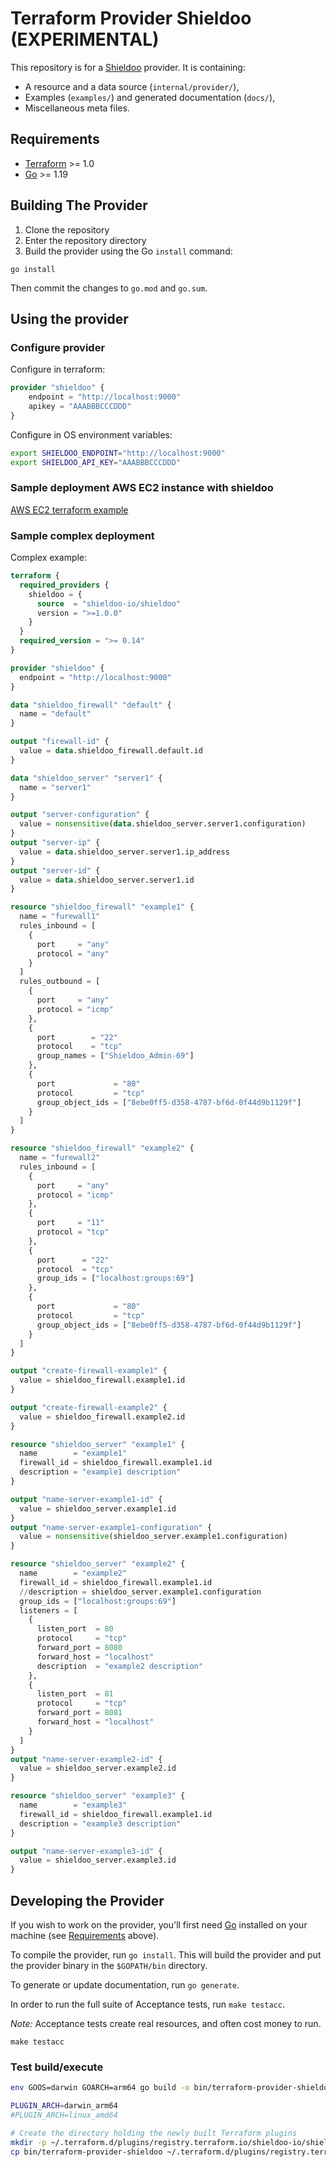 # Terraform Provider Shieldoo (EXPERIMENTAL)

This repository is for a [Shieldoo](https://www.shieldoo.io) provider. It is containing:

- A resource and a data source (`internal/provider/`),
- Examples (`examples/`) and generated documentation (`docs/`),
- Miscellaneous meta files.

## Requirements

- [Terraform](https://www.terraform.io/downloads.html) >= 1.0
- [Go](https://golang.org/doc/install) >= 1.19

## Building The Provider

1. Clone the repository
1. Enter the repository directory
1. Build the provider using the Go `install` command:

```shell
go install
```

Then commit the changes to `go.mod` and `go.sum`.

## Using the provider

### Configure provider

Configure in terraform:

```terraform
provider "shieldoo" {
    endpoint = "http://localhost:9000"
    apikey = "AAABBBCCCDDD"
}
```

Configure in OS environment variables:

```bash
export SHIELDOO_ENDPOINT="http://localhost:9000"
export SHIELDOO_API_KEY="AAABBBCCCDDD"
```

### Sample deployment AWS EC2 instance with shieldoo

[AWS EC2 terraform example](examples/aws)

### Sample complex deployment

Complex example:

```terraform
terraform {
  required_providers {
    shieldoo = {
      source  = "shieldoo-io/shieldoo"
      version = ">=1.0.0"
    }
  }
  required_version = ">= 0.14"
}

provider "shieldoo" {
  endpoint = "http://localhost:9000"
}

data "shieldoo_firewall" "default" {
  name = "default"
}

output "firewall-id" {
  value = data.shieldoo_firewall.default.id
}

data "shieldoo_server" "server1" {
  name = "server1"
}

output "server-configuration" {
  value = nonsensitive(data.shieldoo_server.server1.configuration)
}
output "server-ip" {
  value = data.shieldoo_server.server1.ip_address
}
output "server-id" {
  value = data.shieldoo_server.server1.id
}

resource "shieldoo_firewall" "example1" {
  name = "furewall1"
  rules_inbound = [
    {
      port     = "any"
      protocol = "any"
    }
  ]
  rules_outbound = [
    {
      port     = "any"
      protocol = "icmp"
    },
    {
      port        = "22"
      protocol    = "tcp"
      group_names = ["Shieldoo_Admin-69"]
    },
    {
      port             = "80"
      protocol         = "tcp"
      group_object_ids = ["8ebe0ff5-d358-4787-bf6d-0f44d9b1129f"]
    }
  ]
}

resource "shieldoo_firewall" "example2" {
  name = "furewall2"
  rules_inbound = [
    {
      port     = "any"
      protocol = "icmp"
    },
    {
      port     = "11"
      protocol = "tcp"
    },
    {
      port      = "22"
      protocol  = "tcp"
      group_ids = ["localhost:groups:69"]
    },
    {
      port             = "80"
      protocol         = "tcp"
      group_object_ids = ["8ebe0ff5-d358-4787-bf6d-0f44d9b1129f"]
    }
  ]
}

output "create-firewall-example1" {
  value = shieldoo_firewall.example1.id
}

output "create-firewall-example2" {
  value = shieldoo_firewall.example2.id
}

resource "shieldoo_server" "example1" {
  name        = "example1"
  firewall_id = shieldoo_firewall.example1.id
  description = "example1 description"
}

output "name-server-example1-id" {
  value = shieldoo_server.example1.id
}
output "name-server-example1-configuration" {
  value = nonsensitive(shieldoo_server.example1.configuration)
}

resource "shieldoo_server" "example2" {
  name        = "example2"
  firewall_id = shieldoo_firewall.example1.id
  //description = shieldoo_server.example1.configuration
  group_ids = ["localhost:groups:69"]
  listeners = [
    {
      listen_port  = 80
      protocol     = "tcp"
      forward_port = 8080
      forward_host = "localhost"
      description  = "example2 description"
    },
    {
      listen_port  = 81
      protocol     = "tcp"
      forward_port = 8081
      forward_host = "localhost"
    }
  ]
}
output "name-server-example2-id" {
  value = shieldoo_server.example2.id
}

resource "shieldoo_server" "example3" {
  name        = "example3"
  firewall_id = shieldoo_firewall.example1.id
  description = "example3 description"
}

output "name-server-example3-id" {
  value = shieldoo_server.example3.id
}
```

## Developing the Provider

If you wish to work on the provider, you'll first need [Go](http://www.golang.org) installed on your machine (see [Requirements](#requirements) above).

To compile the provider, run `go install`. This will build the provider and put the provider binary in the `$GOPATH/bin` directory.

To generate or update documentation, run `go generate`.

In order to run the full suite of Acceptance tests, run `make testacc`.

*Note:* Acceptance tests create real resources, and often cost money to run.

```shell
make testacc
```

### Test build/execute

```bash
env GOOS=darwin GOARCH=arm64 go build -o bin/terraform-provider-shieldoo

PLUGIN_ARCH=darwin_arm64
#PLUGIN_ARCH=linux_amd64

# Create the directory holding the newly built Terraform plugins
mkdir -p ~/.terraform.d/plugins/registry.terraform.io/shieldoo-io/shieldoo/1.0.0/${PLUGIN_ARCH}
cp bin/terraform-provider-shieldoo ~/.terraform.d/plugins/registry.terraform.io/shieldoo-io/shieldoo/1.0.0/${PLUGIN_ARCH}/terraform-provider-shieldoo

```
